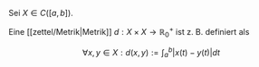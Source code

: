 Sei $X \in C([a, b])$.

Eine [[zettel/Metrik|Metrik]] $d : X \times X \to \mathbb{R}_0^+$ ist z. B. definiert als

$$
	\forall x, y \in X : d(x, y) := \int_a^b |x(t) - y(t)| dt
$$